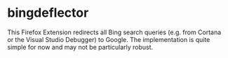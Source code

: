 # bingdeflector
This Firefox Extension redirects all Bing search queries (e.g. from Cortana or the Visual Studio Debugger) to Google. 
The implementation is quite simple for now and may not be particularly robust.
